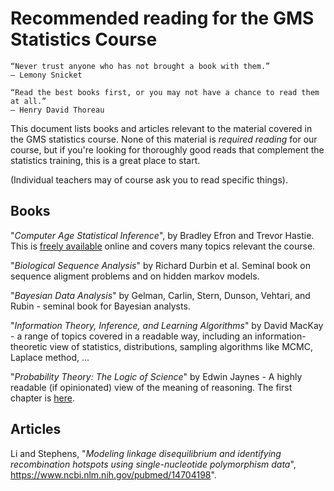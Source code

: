 # Recommended reading for the GMS Statistics Course

    “Never trust anyone who has not brought a book with them.”
    – Lemony Snicket

    “Read the best books first, or you may not have a chance to read them at all.”
    – Henry David Thoreau




This document lists books and articles relevant to the material covered in the GMS statistics course.
None of this material is *required reading* for our course, but if you're looking for thoroughly good
reads that complement the statistics training, this is a great place to start.

(Individual teachers may of course ask you to read specific things).

## Books

"*Computer Age Statistical Inference*", by Bradley Efron and Trevor Hastie.  This is [freely available](http://web.stanford.edu/~hastie/CASI/) online and covers many topics relevant the course.

"*Biological Sequence Analysis*" by Richard Durbin et al.  Seminal book on sequence aligment problems and on hidden markov models.

"*Bayesian Data Analysis*" by Gelman, Carlin, Stern, Dunson, Vehtari, and Rubin - seminal book for Bayesian analysts.

"*Information Theory, Inference, and Learning Algorithms*" by David MacKay - a range of topics covered in a readable way, including an information-theoretic view of statistics, distributions, sampling algorithms like MCMC, Laplace method, ... 

"*Probability Theory: The Logic of Science*" by Edwin Jaynes - A highly readable (if opinionated) view of the meaning of reasoning.  The first chapter is [here](https://bayes.wustl.edu/etj/prob/book.pdf).

## Articles

Li and Stephens, "*Modeling linkage disequilibrium and identifying recombination hotspots using single-nucleotide polymorphism data*", https://www.ncbi.nlm.nih.gov/pubmed/14704198".  

